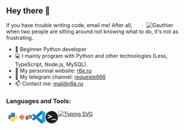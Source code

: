 <!--- Hello Developers 
<p align="center" dir="auto">
 <a target="_blank" rel="noopener noreferrer" href="assets/github-snake.svg"><img width="600" src="assets/github-snake.svg" alt="snake" style="max-width: 100%;"></a>
</p>
--->
## Hey there 👋

<img width="25%" align="right" alt="Gauthier" src="https://gauthier-thomas.dev/img/GT2.svg" />

If you have trouble writing code, email me! After all, when two people are sitting around not knowing what to do, it's not as frustrating.

- 📖 Beginner Python developer
- 💻 I mainly program with Python and other technologies (Less, TypeScript, Node.js, MySQL).
- 🔗 My personnal website: [r6e.ru](https://r6e.ru/)
- 🔗 My telegram channel: [requeste666](https://t.me/requeste666)
- 📫 Contact me: [mail@r6e.ru](mailto:mail@r6e.ru)

### Languages and Tools: 


<img align="left" alt="Python" width="35px" src="https://raw.githubusercontent.com/github/explore/80688e429a7d4ef2fca1e82350fe8e3517d3494d/topics/python/python.png" />
<img align="left" alt="Git" width="35px" src="https://raw.githubusercontent.com/github/explore/80688e429a7d4ef2fca1e82350fe8e3517d3494d/topics/git/git.png" />
<img align="left" alt="Visual Studio Code" width="35px" src="https://raw.githubusercontent.com/github/explore/80688e429a7d4ef2fca1e82350fe8e3517d3494d/topics/visual-studio-code/visual-studio-code.png" />
<img align="left" alt="Terminal" width="35px" src="https://raw.githubusercontent.com/github/explore/80688e429a7d4ef2fca1e82350fe8e3517d3494d/topics/terminal/terminal.png" />

<a href="https://git.io/typing-svg"><img src="https://readme-typing-svg.demolab.com?font=Fira+Code&pause=1000&random=false&width=435&lines=Python+developer+of+discord+bots;Essence+-+discord.gg%2FTEduvvsxAN" alt="Typing SVG" /></a>

<!--- HASH: 1448463950837 --->
<!--- HASH: 2581307736966 --->
<!--- HASH: 1173644883655 --->
<!--- HASH: 6775593252916 --->
<!--- HASH: 2650047949165 --->
<!--- HASH: 8642436807427 --->
<!--- HASH: 4409926698135 --->
<!--- HASH: 7964613085298 --->
<!--- HASH: 7511852821946 --->
<!--- HASH: 2249478640211 --->
<!--- HASH: 9099258324607 --->
<!--- HASH: 4324276437345 --->
<!--- HASH: 4779400843025 --->
<!--- HASH: 9733258080070 --->
<!--- HASH: 8378802007619 --->
<!--- HASH: 5048803290048 --->
<!--- HASH: 1503860145115 --->
<!--- HASH: 3532406886313 --->
<!--- HASH: 3333434415641 --->
<!--- HASH: 1612347551748 --->
<!--- HASH: 4828619544595 --->
<!--- HASH: 1677877425680 --->
<!--- HASH: 5871115077177 --->
<!--- HASH: 2526926468823 --->
<!--- HASH: 8893459020049 --->
<!--- HASH: 1071075148535 --->